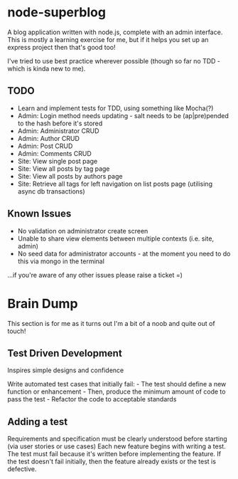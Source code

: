 node-superblog
==============

A blog application written with node.js, complete with an admin interface. This is mostly a learning exercise for me, but if it helps you set up an express project then that's good too!

I've tried to use best practice wherever possible (though so far no TDD - which is kinda new to me).  


TODO
----
* Learn and implement tests for TDD, using something like Mocha(?)
* Admin: Login method needs updating - salt needs to be (ap|pre)pended to the hash before it's stored
* Admin: Administrator CRUD
* Admin: Author CRUD
* Admin: Post CRUD
* Admin: Comments CRUD
* Site: View single post page
* Site: View all posts by tag page
* Site: View all posts by authors page
* Site: Retrieve all tags for left navigation on list posts page (utilising async db transactions)

Known Issues
------------
* No validation on administrator create screen
* Unable to share view elements between multiple contexts (i.e. site, admin)
* No seed data for administrator accounts - at the moment you need to do this via mongo in the terminal

...if you're aware of any other issues please raise a ticket =)


Brain Dump
==========

This section is for me as it turns out I'm a bit of a noob and quite out of touch!

Test Driven Development
-----------------------

Inspires simple designs and confidence

Write automated test cases that initially fail:
	- The test should define a new function or enhancement
	- Then, produce the minimum amount of code to pass the test
	- Refactor the code to acceptable standards

Adding a test
-------------
Requirements and specification must be clearly understood before starting (via user stories or use cases)
Each new feature begins with writing a test.
The test must fail because it's written before implementing the feature.
If the test doesn't fail initially, then the feature already exists or the test is defective.

